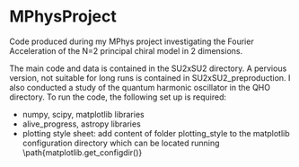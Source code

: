 # MPhysProject
Code produced during my MPhys project investigating the Fourier Acceleration of the N=2 principal chiral model in 2 dimensions.

The main code and data is contained in the SU2xSU2 directory. A pervious version, not suitable for long runs is contained in SU2xSU2_preproduction. 
I also conducted a study of the quantum harmonic oscillator in the QHO directory.
To run the code, the following set up is required:
- numpy, scipy, matplotlib libraries
- alive\_progress, astropy libraries
- plotting style sheet: add content of folder plotting\_style to the matplotlib configuration directory which can be located running \path{matplotlib.get_configdir()}
